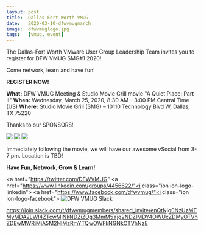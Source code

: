 ```yaml
---
layout: post
title:  Dallas-Fort Worth VMUG
date:   2020-03-10-dfwvmugmarch
image:  dfwvmuglogo.jpg
tags:   [vmug, event]
---
```

The Dallas-Fort Worth VMware User Group Leadership Team invites you to register for DFW VMUG SMG#1 2020!

Come network, learn and have fun!

**REGISTER NOW!**

**What:** DFW VMUG Meeting & Studio Movie Grill movie "A Quiet Place: Part II"
**When:** Wednesday, March 25, 2020, 8:30 AM – 3:00 PM Central Time (US)
**Where:** Studio Movie Grill (SMG) – 10110 Technology Blvd W, Dallas, TX 75220

Thanks to our SPONSORS!

![]({{site.baseurl}}/zerto-logo.jpg)
![]({{site.baseurl}}/hp-logo.jpg)
![]({{site.baseurl}}/vmware-logo.jpg)

Immediately following the movie, we will have our awesome vSocial from 3-7 pm. Location is TBD!

**Have Fun, Network, Grow & Learn!**

<a href="https://twitter.com/DFWVMUG" <i class="ion ion-logo-twitter"></i></a>
<a href="https://www.linkedin.com/groups/4456622/"<i class="ion ion-logo-linkedin"></i></a>
<a href="https://www.facebook.com/dfwvmug/"<i class="ion ion-logo-facebook"></i></a>
![DFW VMUG Slack](https://octodex.github.com/images/stormtroopocat.jpg "The Stormtroopocat")

https://join.slack.com/t/dfwvmugmembers/shared_invite/enQtNjg0NzUzMTMyMDA2LWI4ZTcwMjNkNDZiZDg3MmM5Yjg2NDZlMDY4OWUxZDMyOTVhZDEwMWRiMjA5M2NlMzRmYTQwOWFkNGNkOTVhNzE